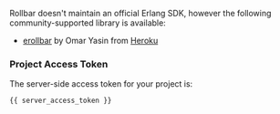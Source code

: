 Rollbar doesn't maintain an official Erlang SDK, however the following
community-supported library is available:

* <a href="https://github.com/omarkj/erollbar" target="_blank" rel="noopener">erollbar</a> by Omar Yasin from <a href="https://www.heroku.com" target="_blank" rel="noopener">Heroku</a>

### Project Access Token
The server-side access token for your project is:
```
{{ server_access_token }}
```
